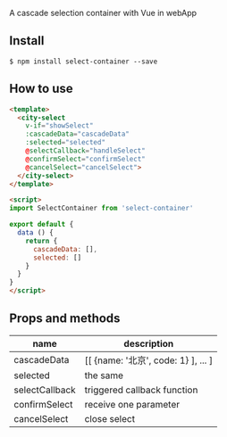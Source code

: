 A cascade selection container with Vue in webApp

## Install
```
$ npm install select-container --save
```

## How to use
```html
<template>
  <city-select
    v-if="showSelect"
    :cascadeData="cascadeData"
    :selected="selected"
    @selectCallback="handleSelect"
    @confirmSelect="confirmSelect"
    @cancelSelect="cancelSelect">
  </city-select>
</template>

<script>
import SelectContainer from 'select-container'

export default {
  data () {
    return {
      cascadeData: [],
      selected: []
    }
  }
}
</script>
```

## Props and methods

name | description
-----|-------
cascadeData | [[ {name: '北京', code: 1} ], ... ]
selected | the same
selectCallback | triggered callback function
confirmSelect | receive one parameter
cancelSelect | close select
